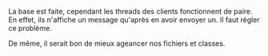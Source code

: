La base est faite, cependant les threads des clients fonctionnent de paire. En effet, ils n'affiche un message qu'après en avoir envoyer un. Il faut régler ce problème.

De même, il serait bon de mieux ageancer nos fichiers et classes.
